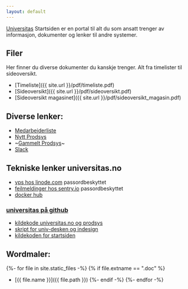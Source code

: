 ```yaml
---
layout: default
---
```


[Universitas](http://universitas.no) Startsiden er en portal til alt du som ansatt trenger av informasjon, dokumenter og lenker til andre systemer.

## Filer
Her finner du diverse dokumenter du kanskje trenger. Alt fra timelister til sideoversikt.

- [Timeliste]({{ site.url }}/pdf/timeliste.pdf)
- [Sideoversikt]({{ site.url }}/pdf/sideoversikt.pdf)
- [Sideoversikt magasinet]({{ site.url }}/pdf/sideoversikt_magasin.pdf)

## Diverse lenker:
- [Medarbeiderliste](https://docs.google.com/spreadsheets/d/1uxtmDUd8Z6PkeF9SHpDPhhEL8AxZ0yUskgcLLqDF6x4/edit?usp=sharing&authkey=CL2FxbQC)
- [Nytt Prodsys](http://universitas.no/prodsys/)
- ~[Gammelt Prodsys](http://oldwww.universitas.no/admin/produser/)~
- [Slack](https://universitas.slack.com/messages)

## Tekniske lenker universitas.no

- [vps hos linode.com](https://manager.linode.com/linodes/dashboard/tassen-docker) passordbeskyttet
- [feilmeldinger hos sentry.io](https://sentry.io/universitas/) passordbeskyttet
- [docker hub](https://hub.docker.com/u/universitas/)

### [universitas på github](https://github.com/universitas/)
- [kildekode universitas.no og prodsys](https://github.com/universitas/universitas.no)
- [skript for univ-desken og indesign](https://github.com/universitas/tassendesken)
- [kildekoden for startsiden](https://github.com/universitas/universitas.github.io)


## Wordmaler:

{%- for file in site.static_files -%}
{% if file.extname == ".doc" %}
- [{{ file.name }}]({{ file.path }})
{%- endif -%}
{%- endfor -%}

